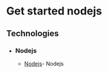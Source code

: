 # Get started nodejs

## Technologies

- ### Nodejs
    - [Nodejs](https://www.tutorialspoint.com/nodejs/nodejs_quick_guide.htm/)- Nodejs 
    


